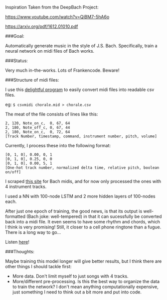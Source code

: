 Inspiration Taken from the DeepBach Project:

https://www.youtube.com/watch?v=QiBM7-5hA6o

https://arxiv.org/pdf/1612.01010.pdf

###Goal:

Automatically generate music in the style of J.S. Bach. Specifically, train a neural network on midi files of Bach works.

###Status:

Very much in-the-works. Lots of Frankencode. Beware!

###Structure of midi files:

I use this [delightful program](http://www.fourmilab.ch/webtools/midicsv/) to easily convert midi files into readable csv files. 

eg: `$ csvmidi chorale.mid > chorale.csv`

The meat of the file consists of lines like this:

```
2, 120, Note_on_c,  0, 67, 64
2, 180, Note_off_c, 0, 67, 44
2, 180, Note_on_c,  0, 72, 64
[Track Number, timestamp, command, instrument number, pitch, volume]
```

Currently, I process these into the following format:

```
[0, 1, 0], 0.00, 0, 1
[0, 1, 0], 0.25, 0, 0
[0, 1, 0], 0.00, 5, 1
[One-hot track number, normalized delta time, relative pitch, boolean on/off]
```

I scraped [this site](http://www.bachcentral.com/midiindexcomplete.html) for Bach midis, and for now only processed the ones with 4 instrument tracks.

I used a NN with 100-node LSTM and 2 more hidden layers of 100-nodes each.

After just one epoch of training, the good news, is that its output is well-formatted (Bach joke: well-tempered) in that it can sucessfully be converted back into a midi file. It even seems to have some rhythm and chords, which I think is very promising! Still, it closer to a cell phone ringtone than a fugue. There is a long way to go...

Listen [here](https://soundcloud.com/user-758753778/1epoch)! 

###Thoughts:

Maybe training this model longer will give better results, but I think there are other things I should tackle first:
- More data. Don't limit myself to just songs with 4 tracks.
- More/different pre-processing. Is this the best way to organize the data to train the network? I don't mean anything computationally expensive, just something I need to think out a bit more and put into code.
